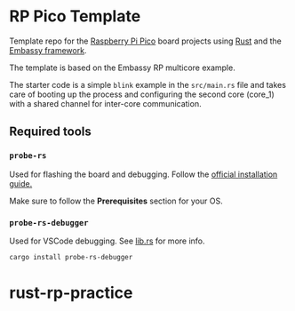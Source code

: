 # RP Pico Template

Template repo for the [Raspberry Pi Pico](https://www.raspberrypi.com/products/raspberry-pi-pico/) board projects using [Rust](https://www.rust-lang.org/) and the [Embassy framework](https://github.com/embassy-rs/embassy/tree/main).

The template is based on the Embassy RP multicore example. 

The starter code is a simple `blink` example in the `src/main.rs` file and takes care of booting up the process and configuring the second core (core_1) with a shared channel for inter-core communication.

## Required tools

### `probe-rs`

Used for flashing the board and debugging. Follow the [official installation guide.](https://probe.rs/docs/getting-started/installation)

Make sure to follow the **Prerequisites** section for your OS.

### `probe-rs-debugger`

Used for VSCode debugging. See [lib.rs](https://lib.rs/crates/probe-rs-debugger) for more info.

```bash
cargo install probe-rs-debugger
```
# rust-rp-practice
